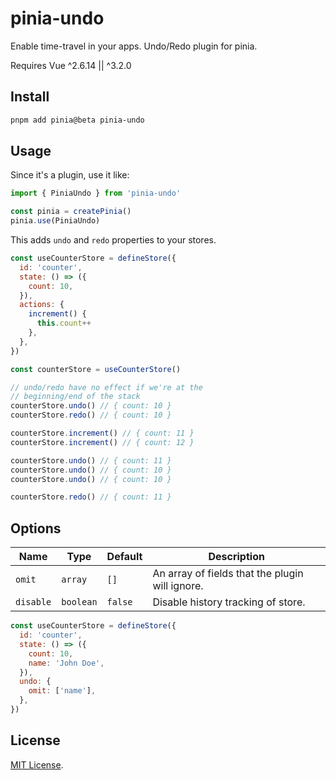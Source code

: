 # pinia-undo

Enable time-travel in your apps. Undo/Redo plugin for pinia.

Requires Vue ^2.6.14 || ^3.2.0

## Install

```sh
pnpm add pinia@beta pinia-undo
```

## Usage

Since it's a plugin, use it like:

```js
import { PiniaUndo } from 'pinia-undo'

const pinia = createPinia()
pinia.use(PiniaUndo)
```

This adds `undo` and `redo` properties to your stores.

```js
const useCounterStore = defineStore({
  id: 'counter',
  state: () => ({
    count: 10,
  }),
  actions: {
    increment() {
      this.count++
    },
  },
})

const counterStore = useCounterStore()

// undo/redo have no effect if we're at the
// beginning/end of the stack
counterStore.undo() // { count: 10 }
counterStore.redo() // { count: 10 }

counterStore.increment() // { count: 11 }
counterStore.increment() // { count: 12 }

counterStore.undo() // { count: 11 }
counterStore.undo() // { count: 10 }
counterStore.undo() // { count: 10 }

counterStore.redo() // { count: 11 }
```

## Options

Name | Type | Default | Description |
------ | ------ | ------ | ------ |
`omit` | `array` | `[]` | An array of fields that the plugin will ignore. |
`disable` | `boolean` | `false` | Disable history tracking of store. |

```js
const useCounterStore = defineStore({
  id: 'counter',
  state: () => ({
    count: 10,
    name: 'John Doe',
  }),
  undo: {
    omit: ['name'],
  },
})
```

## License

[MIT License](http://opensource.org/licenses/MIT).